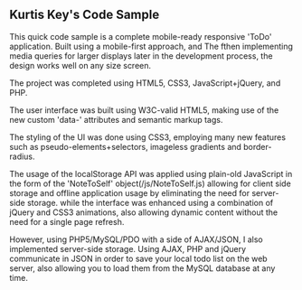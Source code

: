 ## Kurtis Key's Code Sample

This quick code sample is a complete mobile-ready responsive 'ToDo' application. Built using a mobile-first approach, and The fthen implementing media queries for larger displays later in the development process, the design works well on any size screen.

The project was completed using HTML5, CSS3, JavaScript+jQuery, and PHP. 

The user interface was built using W3C-valid HTML5, making use of the new custom 'data-' attributes and semantic markup tags.

The styling of the UI was done using CSS3, employing many new features such as pseudo-elements+selectors, imageless gradients and border-radius.

The usage of the localStorage API was applied using plain-old JavaScript in the form of the 'NoteToSelf' object(/js/NoteToSelf.js) allowing for client side storage and offline application usage by eliminating the need for server-side storage. while the interface was enhanced using a combination of jQuery and CSS3 animations, also allowing dynamic content without the need for a single page refresh.

However, using PHP5/MySQL/PDO with a side of AJAX/JSON, I also implemented server-side storage. Using AJAX, PHP and jQuery communicate in JSON in order to save your local todo list on the web server, also allowing you to load them from the MySQL database at any time.
